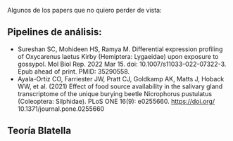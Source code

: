 Algunos de los papers que no quiero perder de vista:
## Pipelines de análisis:
- Sureshan SC, Mohideen HS, Ramya M. Differential expression profiling of Oxycarenus laetus Kirby (Hemiptera: Lygaeidae) upon exposure to gossypol. Mol Biol Rep. 2022 Mar 15. doi: 10.1007/s11033-022-07322-3. Epub ahead of print. PMID: 35290558.
- Ayala-Ortiz CO, Farriester JW, Pratt CJ, Goldkamp AK, Matts J, Hoback WW, et al. (2021) Effect of food source availability in the salivary gland transcriptome of the unique burying beetle Nicrophorus pustulatus (Coleoptera: Silphidae). PLoS ONE 16(9): e0255660. https://doi.org/ 10.1371/journal.pone.0255660

## Teoría Blatella
